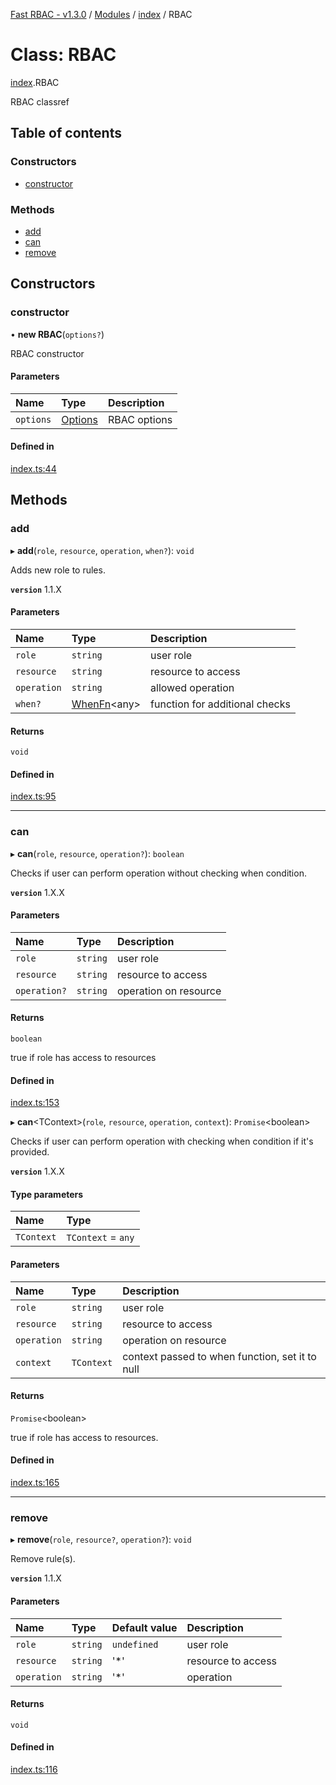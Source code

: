 [Fast RBAC - v1.3.0](../README.md) / [Modules](../modules.md) / [index](../modules/index.md) / RBAC

# Class: RBAC

[index](../modules/index.md).RBAC

RBAC classref

## Table of contents

### Constructors

- [constructor](index.rbac-1.md#constructor)

### Methods

- [add](index.rbac-1.md#add)
- [can](index.rbac-1.md#can)
- [remove](index.rbac-1.md#remove)

## Constructors

### constructor

• **new RBAC**(`options?`)

RBAC constructor

#### Parameters

| Name      | Type                                           | Description  |
| :-------- | :--------------------------------------------- | :----------- |
| `options` | [Options](../interfaces/index.rbac.options.md) | RBAC options |

#### Defined in

[index.ts:44](https://github.com/SkeLLLa/fast-rbac/blob/e543d2b/src/index.ts#L44)

## Methods

### add

▸ **add**(`role`, `resource`, `operation`, `when?`): `void`

Adds new role to rules.

**`version`** 1.1.X

#### Parameters

| Name        | Type                                            | Description                    |
| :---------- | :---------------------------------------------- | :----------------------------- |
| `role`      | `string`                                        | user role                      |
| `resource`  | `string`                                        | resource to access             |
| `operation` | `string`                                        | allowed operation              |
| `when?`     | [WhenFn](../modules/index.rbac.md#whenfn)<any\> | function for additional checks |

#### Returns

`void`

#### Defined in

[index.ts:95](https://github.com/SkeLLLa/fast-rbac/blob/e543d2b/src/index.ts#L95)

---

### can

▸ **can**(`role`, `resource`, `operation?`): `boolean`

Checks if user can perform operation without checking when condition.

**`version`** 1.X.X

#### Parameters

| Name         | Type     | Description           |
| :----------- | :------- | :-------------------- |
| `role`       | `string` | user role             |
| `resource`   | `string` | resource to access    |
| `operation?` | `string` | operation on resource |

#### Returns

`boolean`

true if role has access to resources

#### Defined in

[index.ts:153](https://github.com/SkeLLLa/fast-rbac/blob/e543d2b/src/index.ts#L153)

▸ **can**<TContext\>(`role`, `resource`, `operation`, `context`): `Promise`<boolean\>

Checks if user can perform operation with checking when condition if it's provided.

**`version`** 1.X.X

#### Type parameters

| Name       | Type               |
| :--------- | :----------------- |
| `TContext` | `TContext` = `any` |

#### Parameters

| Name        | Type       | Description                                     |
| :---------- | :--------- | :---------------------------------------------- |
| `role`      | `string`   | user role                                       |
| `resource`  | `string`   | resource to access                              |
| `operation` | `string`   | operation on resource                           |
| `context`   | `TContext` | context passed to when function, set it to null |

#### Returns

`Promise`<boolean\>

true if role has access to resources.

#### Defined in

[index.ts:165](https://github.com/SkeLLLa/fast-rbac/blob/e543d2b/src/index.ts#L165)

---

### remove

▸ **remove**(`role`, `resource?`, `operation?`): `void`

Remove rule(s).

**`version`** 1.1.X

#### Parameters

| Name        | Type     | Default value | Description        |
| :---------- | :------- | :------------ | :----------------- |
| `role`      | `string` | `undefined`   | user role          |
| `resource`  | `string` | '\*'          | resource to access |
| `operation` | `string` | '\*'          | operation          |

#### Returns

`void`

#### Defined in

[index.ts:116](https://github.com/SkeLLLa/fast-rbac/blob/e543d2b/src/index.ts#L116)
